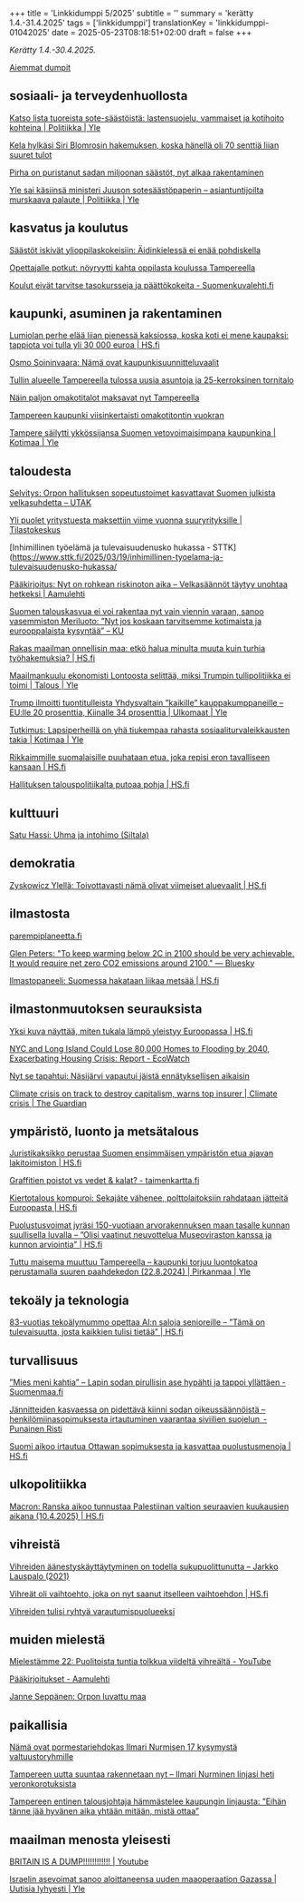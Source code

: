 +++
title = 'Linkkidumppi 5/2025'
subtitle = ''
summary = 'kerätty 1.4.-31.4.2025'
tags = ['linkkidumppi']
translationKey = 'linkkidumppi-01042025'
date = 2025-05-23T08:18:51+02:00
draft = false
+++

*Kerätty 1.4.-30.4.2025.*

[Aiemmat dumpit](/fi/tags/linkkidumppi/)


## sosiaali- ja terveydenhuollosta

[Katso lista tuoreista sote-säästöistä: lastensuojelu, vammaiset ja kotihoito kohteina | Politiikka | Yle](https://yle.fi/a/74-20152191)

[Kela hylkäsi Siri Blomrosin hakemuksen, koska hänellä oli 70 senttiä liian suuret tulot](https://www.aamulehti.fi/kotimaa/art-2000011173728.html)

[Pirha on puristanut sadan miljoonan säästöt, nyt alkaa rakentaminen](https://www.aamulehti.fi/paakirjoitukset/art-2000011167988.html)

[Yle sai käsiinsä ministeri Juuson sotesäästöpaperin – asiantuntijoilta murskaava palaute | Politiikka | Yle](https://yle.fi/a/74-20153767)

## kasvatus ja koulutus

[Säästöt iskivät ylioppilaskokeisiin: Äidinkielessä ei enää pohdiskella](https://www.aamulehti.fi/kotimaa/art-2000011162498.html)

[Opettajalle potkut: nöyryytti kahta oppilasta koulussa Tampereella](https://www.aamulehti.fi/tampere/art-2000011146000.html)

[Koulut eivät tarvitse tasokursseja ja päättökokeita - Suomenkuvalehti.fi](https://suomenkuvalehti.fi/mielipide/koulut-eivat-tarvitse-tasokursseja-ja-paattokokeita-opetusta-on-kehitettava-tutkitun-tiedon-pohjalta/)

## kaupunki, asuminen ja rakentaminen

[Lumiolan perhe elää liian pienessä kaksiossa, koska koti ei mene kaupaksi: tappiota voi tulla yli 30 000 euroa | HS.fi](https://www.hs.fi/elama/art-2000011106401.html)

[Osmo Soininvaara: Nämä ovat kaupunkisuunnitteluvaalit](https://www.verdelehti.fi/2025/04/07/nama-ovat-kaupunkisuunnitteluvaalit/)

[Tullin alueelle Tampereella tulossa uusia asuntoja ja 25-kerroksinen tornitalo](https://www.aamulehti.fi/tampere/art-2000011145359.html)

[Näin paljon omakotitalot maksavat nyt Tampereella](https://www.aamulehti.fi/omaraha/art-2000011143521.html)

[Tampereen kaupunki viisinkertaisti omakotitontin vuokran](https://www.aamulehti.fi/tampere/art-2000011142514.html)

[Tampere säilytti ykkössijansa Suomen vetovoimaisimpana kaupunkina | Kotimaa | Yle](https://yle.fi/a/74-20153526)

## taloudesta

[Selvitys: Orpon hallituksen sopeutustoimet kasvattavat Suomen julkista velkasuhdetta – UTAK](https://utak.fi/selvitys-orpon-hallituksen-sopeutustoimet-kasvattavat-suomen-julkista-velkasuhdetta/)

[Yli puolet yritystuesta maksettiin viime vuonna suuryrityksille | Tilastokeskus](https://stat.fi/fi/uutinen/Yli-puolet-yritystuesta-maksettiin-viime-vuonna-suuryrityksille)

[Inhimillinen työelämä ja tulevaisuudenusko hukassa - STTK](https://www.sttk.fi/2025/03/19/inhimillinen-tyoelama-ja-tulevaisuudenusko-hukassa/

[Pääkirjoitus: Nyt on rohkean riskinoton aika – Velkasäännöt täytyy unohtaa hetkeksi | Aamulehti](https://www.aamulehti.fi/paakirjoitukset/art-2000011073222.html)

[Suomen talouskasvua ei voi rakentaa nyt vain viennin varaan, sanoo vasemmiston Meriluoto: ”Nyt jos koskaan tarvitsemme kotimaista ja eurooppalaista kysyntää” – KU](https://www.ku.fi/artikkeli/5144293-suomen-talouskasvua-ei-voi-rakentaa-nyt-vain-viennin-varaan-sanoo-vasemmiston-meriluoto-nyt-jos-koskaan-tarvitsemme-kotimaista-ja-eurooppalaista-kysyntaa)

[Rakas maailman onnellisin maa: etkö halua minulta muuta kuin turhia työhakemuksia? | HS.fi](https://www.hs.fi/mielipide/art-2000011146460.html)

[Maailmankuulu ekonomisti Lontoosta selittää, miksi Trumpin tullipolitiikka ei toimi | Talous | Yle](https://yle.fi/a/74-20153881)

[Trump ilmoitti tuonti­tulleista Yhdysvaltain ”kaikille” kauppa­kumppaneille – EU:lle 20 prosenttia, Kiinalle 34 prosenttia | Ulkomaat | Yle](https://yle.fi/a/74-20153536)

[Tutkimus: Lapsiperheillä on yhä tiukempaa rahasta sosiaaliturvaleikkausten takia | Kotimaa | Yle](https://yle.fi/a/74-20153389)

[Rikkaimmille suomalaisille puuhataan etua, joka repisi eron tavalliseen kansaan | HS.fi](https://www.hs.fi/talous/art-2000011105513.html)

[Hallituksen talouspolitiikalta putoaa pohja | HS.fi](https://www.hs.fi/paakirjoitukset/art-2000011129097.html)

## kulttuuri

[Satu Hassi: Uhma ja intohimo (Siltala)](https://www.youtube.com/watch?v=regr5mJZHuw)

## demokratia

[Zyskowicz Ylellä: Toivottavasti nämä olivat viimeiset aluevaalit | HS.fi](https://www.hs.fi/politiikka/art-2000011176439.html)

## ilmastosta

[parempiplaneetta.fi](https://www.parempiplaneetta.fi/)

[Glen Peters: "To keep warming below 2C in 2100 should be very achievable. It would require net zero CO2 emissions around 2100." — Bluesky](https://bsky.app/profile/glenpeters.bsky.social/post/3lmwiglkcyc2o)

[Ilmastopaneeli: Suomessa hakataan liikaa metsää | HS.fi](https://www.hs.fi/suomi/art-2000011170715.html)

## ilmastonmuutoksen seurauksista

[Yksi kuva näyttää, miten tukala lämpö yleistyy Euroopassa | HS.fi](https://www.hs.fi/maailma/art-2000011171244.html)

[NYC and Long Island Could Lose 80,000 Homes to Flooding by 2040, Exacerbating Housing Crisis: Report - EcoWatch](https://www.ecowatch.com/new-york-homes-flooding-risk-2040.html)

[Nyt se tapahtui: Näsijärvi vapautui jäistä ennätyksellisen aikaisin](https://www.aamulehti.fi/pirkanmaa/art-2000011145801.html)

[Climate crisis on track to destroy capitalism, warns top insurer | Climate crisis | The Guardian](https://www.theguardian.com/environment/2025/apr/03/climate-crisis-on-track-to-destroy-capitalism-warns-allianz-insurer)

## ympäristö, luonto ja metsätalous

[Juristikaksikko perustaa Suomen ensimmäisen ympäristön etua ajavan lakitoimiston | HS.fi](https://www.hs.fi/politiikka/art-2000011187057.html)

[Graffitien poistot vs vedet & kalat? - taimenkartta.fi](https://taimenkartta.fi/2025/04/graffitien-poistot-vs-vedet-kalat/)

[Kiertotalous kompuroi: Sekajäte vähenee, polttolaitoksiin rahdataan jätteitä Euroopasta | HS.fi](https://www.hs.fi/alueet/art-2000011139920.html)

[Puolustusvoimat jyräsi 150-vuotiaan arvorakennuksen maan tasalle kunnan suullisella luvalla – ”Olisi vaatinut neuvottelua Museoviraston kanssa ja kunnon arviointia” | HS.fi](https://www.hs.fi/alueet/art-2000011143467.html)

[Tuttu maisema muuttuu Tampereella – kaupunki torjuu luontokatoa perustamalla suuren paahdekedon (22.8.2024) | Pirkanmaa | Yle](https://yle.fi/a/74-20106544)

## tekoäly ja teknologia

[83-vuotias tekoälymummo opettaa AI:n saloja senioreille – ”Tämä on tulevaisuutta, josta kaikkien tulisi tietää” | HS.fi](https://www.hs.fi/pkseutu/art-2000011127251.html)

## turvallisuus

[”Mies meni kahtia” – Lapin sodan pirullisin ase hypähti ja tappoi yllättäen - Suomenmaa.fi](https://www.suomenmaa.fi/uutiset/mies-meni-kahtia-lapin-sodan-pirullisin-ase-hypahti-ja-tappoi-yllattaen/)

[Jännitteiden kasvaessa on pidettävä kiinni sodan oikeussäännöistä – henkilömiinasopimuksesta irtautuminen vaarantaa siviilien suojelun  - Punainen Risti](https://www.punainenristi.fi/uutiset/2025/jannitteiden-kasvaessa-on-pidettava-kiinni-sodan-oikeussaannoista--henkilomiinasopimuksesta-irtautuminen-vaarantaa-siviilien-suojelun)

[Suomi aikoo irtautua Ottawan sopimuksesta ja kasvattaa puolustusmenoja | HS.fi](https://www.hs.fi/politiikka/art-2000011137943.html)

## ulkopolitiikka

[Macron: Ranska aikoo tunnustaa Palestiinan valtion seuraavien kuukausien aikana (10.4.2025) | HS.fi](https://www.hs.fi/maailma/art-2000011158597.html)

## vihreistä

[Vihreiden äänestyskäyttäytyminen on todella sukupuolittunutta – Jarkko Lauspalo (2021)](https://lauspalo.com/2021/06/vihreiden-aanestyskayttaytyminen-on-todella-sukupuolittunutta/)

[Vihreät oli vaihtoehto, joka on nyt saanut itselleen vaihtoehdon | HS.fi](https://www.hs.fi/paakirjoitukset/art-2000011172102.html)

[Vihreiden tulisi ryhtyä varautumispuolueeksi](https://www.verdelehti.fi/2025/04/15/vihreiden-tulisi-ryhtya-varautumispuolueeksi/)

## muiden mielestä

[Mielestämme 22: Puolitoista tuntia tolkkua viideltä vihreältä - YouTube](https://www.youtube.com/watch?v=NqjGbFe0TW4)

[Pääkirjoitukset - Aamulehti](https://www.aamulehti.fi/paakirjoitukset/)

[Janne Seppänen: Orpon luvattu maa](https://www.polemis.fi/post/orpon-luvattu-maa)

## paikallisia

[Nämä ovat pormestariehdokas Ilmari Nurmisen 17 kysymystä valtuustoryhmille](https://www.aamulehti.fi/tampere/art-2000011172816.html)

[Tampereen uutta suuntaa rakennetaan nyt – Ilmari Nurminen linjasi heti veronkorotuksista](https://www.aamulehti.fi/tampere/art-2000011160374.html)

[Tampereen entinen talousjohtaja hämmästelee kaupungin linjausta: ”Eihän tänne jää hyvänen aika yhtään mitään, mistä ottaa”](https://www.aamulehti.fi/tampere/art-2000011129220.html)

## maailman menosta yleisesti

[BRITAIN IS A DUMP!!!!!!!!!!!! | Youtube](https://www.youtube.com/watch?v=b5aJ-57_YsQ)

[Israelin asevoimat sanoo aloittaneensa uuden maaoperaation Gazassa | Uutisia lyhyesti | Yle](https://yle.fi/a/74-20153920)

